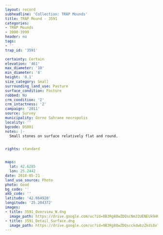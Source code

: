 ```yaml
---
layout: record
subheadline: 'Collection: TRAP Mounds'
title: TRAP Mound - 3591
categories:
- TRAP Mounds
- 3000-3999
header: no
tags:
- ''
trap_id: '3591'

certainty: Certain
elevation: '461'
max_diameter: '10'
min_diameter: '8'
height: '0.1'
size_category: Small
surrounding_land_use: Pasture
surface_condition: Pasture
robbed: No
crm_condition: '2'
crm_intactness: '2'
campaign: '2011'
source: Survey
municipality: Gorno Sahrane necropolis
locality: ''
bgcode: DS001
notes: |-
  Small stones on surface relatively flat and round.


rights: standard


maps:
  lat: 42.6285
  lon: 25.2442
date: 2018-05-21
land_use_source: Photo
photo: Good
bg_code: ''
akb_code: ''
latitude: '42.664928'
longitude: '25.204372'
images:
- title: 3591_Overview_W.dng
  image_path: https://drive.google.com/uc?id=0B3Rg88wZDQscNmJ2UENEUk94UUE
- title: 3591_Detail_Surface.dng
  image_path: https://drive.google.com/uc?id=0B3Rg88wZDQscckdwbzZkdi0xTTg
---
```

